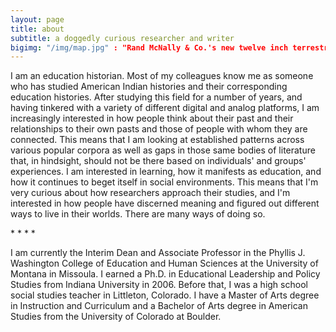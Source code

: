 ```yaml
---
layout: page
title: about
subtitle: a doggedly curious researcher and writer
bigimg: "/img/map.jpg" : "Rand McNally & Co.'s new twelve inch terrestrial globe, 1891."
---
```


I am an education historian.  Most of my colleagues know me as someone who has studied American Indian histories and their corresponding education histories.  After studying this field for a number of years, and having tinkered with a variety of different digital and analog platforms, I am increasingly interested in how people think about their past and their relationships to their own pasts and those of people with whom they are connected.  This means that I am looking at established patterns across various popular corpora as well as gaps in those same bodies of literature that, in hindsight, should not be there based on individuals' and groups' experiences.  I am interested in learning, how it manifests as education, and how it continues to beget itself in social environments.  This means that I'm very curious about how researchers approach their studies, and I'm interested in how people have discerned meaning and figured out different ways to live in their worlds.  There are many ways of doing so.

\*    *    *    *

I am currently the Interim Dean and Associate Professor in the Phyllis J. Washington College of Education and Human Sciences at the University of Montana in Missoula.  I earned a Ph.D. in Educational Leadership and Policy Studies from Indiana University in 2006.  Before that, I was a high school social studies teacher in Littleton, Colorado.  I have a Master of Arts degree in Instruction and Curriculum  and a Bachelor of Arts degree in American Studies from the University of Colorado at Boulder.
